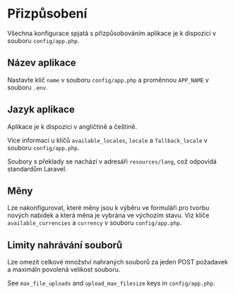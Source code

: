# Přizpůsobení

Všechna konfigurace spjatá s přizpůsobováním aplikace je k dispozici v souboru `config/app.php`.

## Název aplikace

Nastavte klíč `name` v souboru `config/app.php` a proměnnou `APP_NAME` v souboru `.env`.

## Jazyk aplikace

Aplikace je k dispozici v angličtině a češtině.

Více informací u klíčů `available_locales`, `locale` a `fallback_locale` v souboru `config/app.php`.

Soubory s překlady se nachází v adresáři `resources/lang`, což odpovídá standardům Laravel.

## Měny

Lze nakonfigurovat, které měny jsou k výběru ve formuláři pro tvorbu nových nabídek a která měna je vybrána ve výchozím stavu. Viz klíče `available_currencies` a `currency` v souboru `config/app.php`.

## Limity nahrávání souborů

Lze omezit celkové množství nahraných souborů za jeden POST požadavek a maximáln
povolená velikost souboru.

See `max_file_uploads` and `upload_max_filesize` keys in `config/app.php`.

